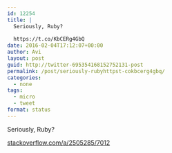 ```yaml
---
id: 12254
title: |
  Seriously, Ruby?
  
  https://t.co/KbCERg4GbQ
date: 2016-02-04T17:12:07+00:00
author: Avi
layout: post
guid: http://twitter-695354168152752131-post
permalink: /post/seriously-rubyhttpst-cokbcerg4gbq/
categories:
  - none
tags:
  - micro
  - tweet
format: status
---
```

Seriously, Ruby?

[stackoverflow.com/a/2505285/7012](http://stackoverflow.com/a/2505285/7012)